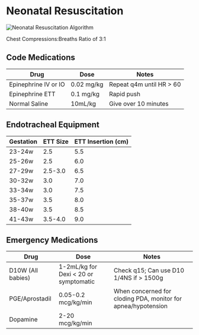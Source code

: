 # Neonatal Resuscitation

![Neonatal Resuscitation Algorithm](/img/neonatal_resuscitation.jpg)

Chest Compressions:Breaths Ratio of 3:1

## Code Medications

| Drug                  | Dose        | Notes                     |
|---------------------- |------------ |-------------------------- |
| Epinephrine IV or IO  | 0.02 mg/kg  | Repeat q4m until HR > 60  |
| Epinephrine ETT       | 0.1 mg/kg   | Rapid push                |
| Normal Saline         | 10mL/kg     | Give over 10 minutes      |

## Endotracheal Equipment

| Gestation  | ETT Size  | ETT Insertion (cm)  |
|----------- |---------- |-------------------- |
| 23-24w     | 2.5       | 5.5                 |
| 25-26w     | 2.5       | 6.0                 |
| 27-29w     | 2.5-3.0   | 6.5                 |
| 30-32w     | 3.0       | 7.0                 |
| 33-34w     | 3.0       | 7.5                 |
| 35-37w     | 3.5       | 8.0                 |
| 38-40w     | 3.5       | 8.5                 |
| 41-43w     | 3.5-4.0   | 9.0                 |

## Emergency Medications

| Drug               | Dose                                   | Notes                                                          |
|------------------- |--------------------------------------- |--------------------------------------------------------------- |
| D10W (All babies)  | 1-2mL/kg for Dexi < 20 or symptomatic  | Check q15; Can use D10 1/4NS if > 1500g                        |
| PGE/Aprostadil     | 0.05-0.2 mcg/kg/min                    | When concerned for cloding PDA, monitor for apnea/hypotension  |
| Dopamine           | 2-20 mcg/kg/min                        |                                                                |
